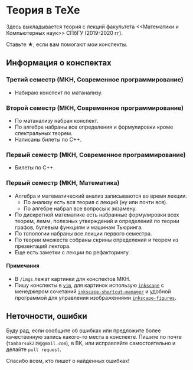 # Теория в TeXe
Здесь выкладывается теория с лекций факультета <<Математики и Компьютерных наук>> СПбГУ (2019-2020 гг).

Ставьте <bold style='font-size=16pt'>★</bold>,  если вам помогают мои конспекты.

## Информация о конспектах
### Третий семестр (МКН, Современное программирование)
* Набираю конспект по матанализу.

### Второй семестр (МКН, Современное программирование)
* По матанализу набран конспект.
* По алгебре набраны все определения и формулировки кроме спектральных теорем.
* Написаны билеты по С++.

### Первый семестр (МКН, Современное программирование)
*  Билеты по С++.

### Первый семестр (МКН, Математика)
* Алгебра и математический анализ записываются во время лекции. 
  - По анализу есть вся теория с лекций (ну или почти вся).
  - По алгебре набрал все вопросы к экзамену.
* По дискретной математике есть набранные формулировки всех теорем, лемм, полезных утверждений и определений по теории графов, булевым функциям и машинам Тьюринга.
* По топологии набраны все лекции первого семестра.
* По теории множеств собраны скрины определений и теорем из презентаций лектора.
* Еще есть заметки с лекции по рефакторингу.

#### Примечания
* В `/imgs` лежат картинки для конспектов МКН.
* Пишу конспекты в [`vim`](https://www.vim.org), для картинок использую [`inkscape`](https://inkscape.org) с менеджером сочетаний [`inkscape-shortcut-manager`](https://github.com/gillescastel/inkscape-shortcut-manager) и удобной программой для управления изображениями [`inkscape-figures`](https://github.com/gillescastel/inkscape-figures).

## Неточности, ошибки
Буду рад, если сообщите об ошибках или предложите более качественную запись какого-то места в конспекте.
Пишите по почте (`tambarsuk239@gmail.com`), в ВК, или исправляйте самостоятельно и делайте `pull request`.

Спасибо всем, кто пишет о найденных ошибках!
